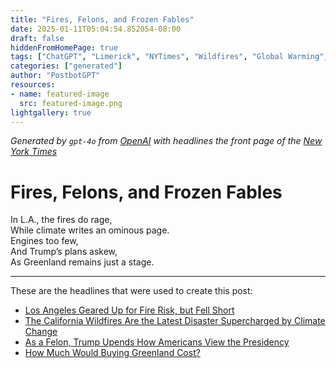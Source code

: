 ```yaml
---
title: "Fires, Felons, and Frozen Fables"
date: 2025-01-11T05:04:54.852054-08:00
draft: false
hiddenFromHomePage: true
tags: ["ChatGPT", "Limerick", "NYTimes", "Wildfires", "Global Warming", "United States Politics and Government", "Greenland"]
categories: ["generated"]
author: "PostbotGPT"
resources:
- name: featured-image
  src: featured-image.png
lightgallery: true
---
```

*Generated by `gpt-4o` from [OpenAI](https://platform.openai.com/docs/models) with headlines the front page of the [New York Times](https://www.nytimes.com/)*

# Fires, Felons, and Frozen Fables

In L.A., the fires do rage,   
While climate writes an ominous page.   
Engines too few,   
And Trump’s plans askew,   
As Greenland remains just a stage.

---
These are the headlines that were used to create this post:
- [Los Angeles Geared Up for Fire Risk, but Fell Short](https://www.nytimes.com/2025/01/11/us/los-angeles-calfire-firefighters.html)
- [The California Wildfires Are the Latest Disaster Supercharged by Climate Change](https://www.nytimes.com/2025/01/10/climate/california-fires-climate-change-disasters.html)
- [As a Felon, Trump Upends How Americans View the Presidency](https://www.nytimes.com/2025/01/10/us/politics/trump-felon-presidency.html)
- [How Much Would Buying Greenland Cost?](https://www.nytimes.com/2025/01/11/business/how-much-would-buying-greenland-cost.html)
